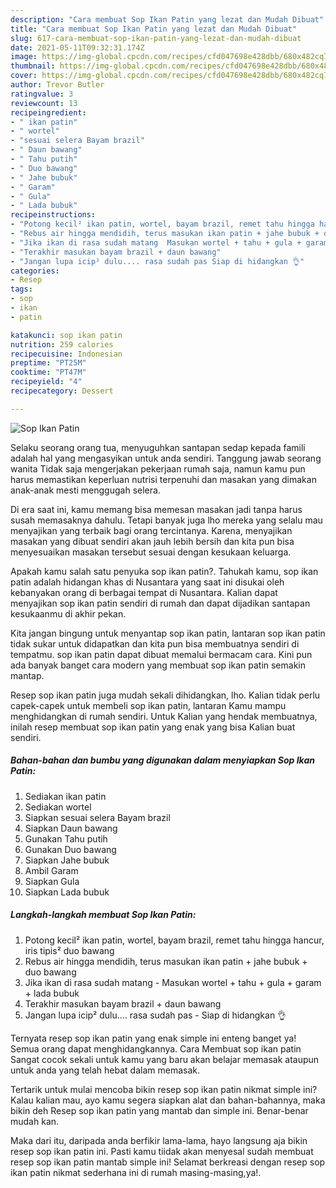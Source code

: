 ```yaml
---
description: "Cara membuat Sop Ikan Patin yang lezat dan Mudah Dibuat"
title: "Cara membuat Sop Ikan Patin yang lezat dan Mudah Dibuat"
slug: 617-cara-membuat-sop-ikan-patin-yang-lezat-dan-mudah-dibuat
date: 2021-05-11T09:32:31.174Z
image: https://img-global.cpcdn.com/recipes/cfd047698e428dbb/680x482cq70/sop-ikan-patin-foto-resep-utama.jpg
thumbnail: https://img-global.cpcdn.com/recipes/cfd047698e428dbb/680x482cq70/sop-ikan-patin-foto-resep-utama.jpg
cover: https://img-global.cpcdn.com/recipes/cfd047698e428dbb/680x482cq70/sop-ikan-patin-foto-resep-utama.jpg
author: Trevor Butler
ratingvalue: 3
reviewcount: 13
recipeingredient:
- " ikan patin"
- " wortel"
- "sesuai selera Bayam brazil"
- " Daun bawang"
- " Tahu putih"
- " Duo bawang"
- " Jahe bubuk"
- " Garam"
- " Gula"
- " Lada bubuk"
recipeinstructions:
- "Potong kecil² ikan patin, wortel, bayam brazil, remet tahu hingga hancur, iris tipis² duo bawang"
- "Rebus air hingga mendidih, terus masukan ikan patin + jahe bubuk + duo bawang"
- "Jika ikan di rasa sudah matang  Masukan wortel + tahu + gula + garam + lada bubuk"
- "Terakhir masukan bayam brazil + daun bawang"
- "Jangan lupa icip² dulu.... rasa sudah pas Siap di hidangkan 👌"
categories:
- Resep
tags:
- sop
- ikan
- patin

katakunci: sop ikan patin 
nutrition: 259 calories
recipecuisine: Indonesian
preptime: "PT25M"
cooktime: "PT47M"
recipeyield: "4"
recipecategory: Dessert

---
```



![Sop Ikan Patin](https://img-global.cpcdn.com/recipes/cfd047698e428dbb/680x482cq70/sop-ikan-patin-foto-resep-utama.jpg)

Selaku seorang orang tua, menyuguhkan santapan sedap kepada famili adalah hal yang mengasyikan untuk anda sendiri. Tanggung jawab seorang  wanita Tidak saja mengerjakan pekerjaan rumah saja, namun kamu pun harus memastikan keperluan nutrisi terpenuhi dan masakan yang dimakan anak-anak mesti menggugah selera.

Di era  saat ini, kamu memang bisa memesan masakan jadi tanpa harus susah memasaknya dahulu. Tetapi banyak juga lho mereka yang selalu mau menyajikan yang terbaik bagi orang tercintanya. Karena, menyajikan masakan yang dibuat sendiri akan jauh lebih bersih dan kita pun bisa menyesuaikan masakan tersebut sesuai dengan kesukaan keluarga. 



Apakah kamu salah satu penyuka sop ikan patin?. Tahukah kamu, sop ikan patin adalah hidangan khas di Nusantara yang saat ini disukai oleh kebanyakan orang di berbagai tempat di Nusantara. Kalian dapat menyajikan sop ikan patin sendiri di rumah dan dapat dijadikan santapan kesukaanmu di akhir pekan.

Kita jangan bingung untuk menyantap sop ikan patin, lantaran sop ikan patin tidak sukar untuk didapatkan dan kita pun bisa membuatnya sendiri di tempatmu. sop ikan patin dapat dibuat memalui bermacam cara. Kini pun ada banyak banget cara modern yang membuat sop ikan patin semakin mantap.

Resep sop ikan patin juga mudah sekali dihidangkan, lho. Kalian tidak perlu capek-capek untuk membeli sop ikan patin, lantaran Kamu mampu menghidangkan di rumah sendiri. Untuk Kalian yang hendak membuatnya, inilah resep membuat sop ikan patin yang enak yang bisa Kalian buat sendiri.

<!--inarticleads1-->

##### Bahan-bahan dan bumbu yang digunakan dalam menyiapkan Sop Ikan Patin:

1. Sediakan  ikan patin
1. Sediakan  wortel
1. Siapkan sesuai selera Bayam brazil
1. Siapkan  Daun bawang
1. Gunakan  Tahu putih
1. Gunakan  Duo bawang
1. Siapkan  Jahe bubuk
1. Ambil  Garam
1. Siapkan  Gula
1. Siapkan  Lada bubuk




<!--inarticleads2-->

##### Langkah-langkah membuat Sop Ikan Patin:

1. Potong kecil² ikan patin, wortel, bayam brazil, remet tahu hingga hancur, iris tipis² duo bawang
1. Rebus air hingga mendidih, terus masukan ikan patin + jahe bubuk + duo bawang
1. Jika ikan di rasa sudah matang  - Masukan wortel + tahu + gula + garam + lada bubuk
1. Terakhir masukan bayam brazil + daun bawang
1. Jangan lupa icip² dulu.... rasa sudah pas - Siap di hidangkan 👌




Ternyata resep sop ikan patin yang enak simple ini enteng banget ya! Semua orang dapat menghidangkannya. Cara Membuat sop ikan patin Sangat cocok sekali untuk kamu yang baru akan belajar memasak ataupun untuk anda yang telah hebat dalam memasak.

Tertarik untuk mulai mencoba bikin resep sop ikan patin nikmat simple ini? Kalau kalian mau, ayo kamu segera siapkan alat dan bahan-bahannya, maka bikin deh Resep sop ikan patin yang mantab dan simple ini. Benar-benar mudah kan. 

Maka dari itu, daripada anda berfikir lama-lama, hayo langsung aja bikin resep sop ikan patin ini. Pasti kamu tiidak akan menyesal sudah membuat resep sop ikan patin mantab simple ini! Selamat berkreasi dengan resep sop ikan patin nikmat sederhana ini di rumah masing-masing,ya!.

